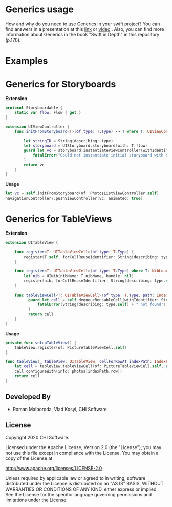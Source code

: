 # Generics usage

How and why do you need to use Generics in your swift project? You can find answers in a presentation at this [link](https://docs.google.com/presentation/d/1-VW6_-a9RzLLtF6WH7098QJodP-5sfD8V2FP7XwLKMc/edit?usp=sharing) or [video](https://web.microsoftstream.com/video/bf7c187a-c217-440e-813f-0d24caf034f5) . Also, you can find more information about Generics in the book "Swift in Depth" in this repository (p.170).

# Examples
# Generics for Storyboards 

**Extension**
```Swift
protocol Storyboardable {
    static var flow: Flow { get }
}

extension UIViewController {
    func initFromStoryboard<T>(of type: T.Type) -> T where T: UIViewController & Storyboardable {
       
        let stringID = String(describing: type)
        let storyboard = UIStoryboard.storyboard(with: T.flow)
        guard let vc = storyboard.instantiateViewController(withIdentifier: stringID) as? T else {
            fatalError("Could not instantiate initial storyboard with name: ")
        }
        return vc
    }
}
```

**Usage**
```Swift
let vc = self.initFromStoryboard(of: PhotosListViewController.self)
navigationController?.pushViewController(vc, animated: true)
```

# Generics for TableViews 

**Extension**
```Swift
extension UITableView {
    
    func register<T: UITableViewCell>(of type: T.Type) {
        register(T.self, forCellReuseIdentifier: String(describing: type.self))
    }
    
    func register<T: UITableViewCell>(of type: T.Type) where T: NibLoadableView {
        let nib = UINib(nibName: T.nibName, bundle: nil)
        register(nib, forCellReuseIdentifier: String(describing: type.self))
    }
    
    func tableViewCell<T: UITableViewCell>(of type: T.Type, path: IndexPath) -> T {
          guard let cell = self.dequeueReusableCell(withIdentifier: String(describing: type.self), for: path) as? T else {
              fatalError(String(describing: type.self) + " not found")
          }
          return cell
    }
}
```

**Usage**
```Swift
private func setupTableView() {
    tableView.register(of: PictureTableViewCell.self)
}

func tableView(_ tableView: UITableView, cellForRowAt indexPath: IndexPath) -> UITableViewCell {
    let cell = tableView.tableViewCell(of: PictureTableViewCell.self, path: indexPath)
    cell.configureWith(info: photos[indexPath.row])
    return cell
}
```


Developed By
------------

* Roman Maiboroda, Vlad Kosyi, CHI Software

License
--------

Copyright 2020 CHI Software.

Licensed under the Apache License, Version 2.0 (the "License");
you may not use this file except in compliance with the License.
You may obtain a copy of the License at

http://www.apache.org/licenses/LICENSE-2.0

Unless required by applicable law or agreed to in writing, software
distributed under the License is distributed on an "AS IS" BASIS,
WITHOUT WARRANTIES OR CONDITIONS OF ANY KIND, either express or implied.
See the License for the specific language governing permissions and
limitations under the License.
